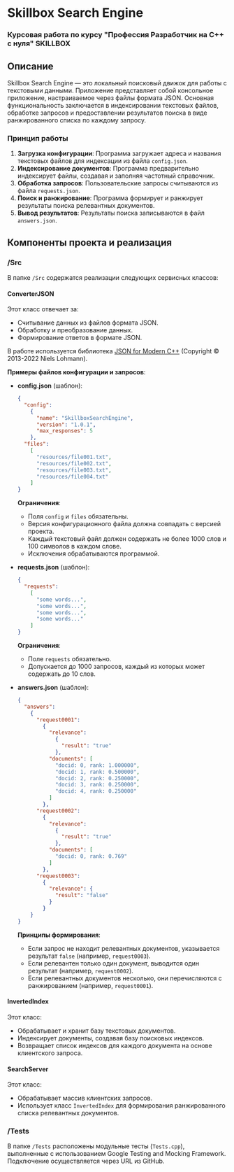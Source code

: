 # Skillbox Search Engine

### Курсовая работа по курсу "Профессия Разработчик на C++ с нуля" SKILLBOX

## Описание

Skillbox Search Engine — это локальный поисковый движок для работы с текстовыми данными. Приложение представляет собой консольное приложение, настраиваемое через файлы формата JSON. Основная функциональность заключается в индексировании текстовых файлов, обработке запросов и предоставлении результатов поиска в виде ранжированного списка по каждому запросу.

### Принцип работы

1. **Загрузка конфигурации**: Программа загружает адреса и названия текстовых файлов для индексации из файла `config.json`.
2. **Индексирование документов**: Программа предварительно индексирует файлы, создавая и заполняя частотный справочник.
3. **Обработка запросов**: Пользовательские запросы считываются из файла `requests.json`.
4. **Поиск и ранжирование**: Программа формирует и ранжирует результаты поиска релевантных документов.
5. **Вывод результатов**: Результаты поиска записываются в файл `answers.json`.

## Компоненты проекта и реализация

### /Src

В папке `/Src` содержатся реализации следующих сервисных классов:

#### ConverterJSON

Этот класс отвечает за:

- Считывание данных из файлов формата JSON.
- Обработку и преобразование данных.
- Формирование ответов в формате JSON.

В работе используется библиотека [JSON for Modern C++](https://github.com/nlohmann/json) (Copyright © 2013-2022 Niels Lohmann).

**Примеры файлов конфигурации и запросов**:

- **config.json** (шаблон):

  ```json
  {
    "config": 
      {
        "name": "SkillboxSearchEngine",
        "version": "1.0.1",
        "max_responses": 5
      },
    "files":
      [
        "resources/file001.txt",
        "resources/file002.txt",
        "resources/file003.txt",
        "resources/file004.txt"
      ]
  }
  ```

  **Ограничения**:
  - Поля `config` и `files` обязательны.
  - Версия конфигурационного файла должна совпадать с версией проекта.
  - Каждый текстовый файл должен содержать не более 1000 слов и 100 символов в каждом слове.
  - Исключения обрабатываются программой.

- **requests.json** (шаблон):

  ```json
  {
    "requests":
      [
        "some words...",
        "some words...",
        "some words...",
        "some words..."
      ]
  }
  ```

  **Ограничения**:
  - Поле `requests` обязательно.
  - Допускается до 1000 запросов, каждый из которых может содержать до 10 слов.

- **answers.json** (шаблон):

  ```json
  {
    "answers":
      {
        "request0001":
          {
            "relevance":
              {
                "result": "true"
              },
            "documents": [
              "docid: 0, rank: 1.000000",
              "docid: 1, rank: 0.500000",
              "docid: 2, rank: 0.250000",
              "docid: 3, rank: 0.250000",
              "docid: 4, rank: 0.250000"
            ]
          },
        "request0002":
          {
            "relevance":
              {
                "result": "true"
              },
            "documents": [
              "docid: 0, rank: 0.769"
            ]
          },
        "request0003":
          {
            "relevance": {
              "result": "false"
            }
          }
      }
  }
  ```

  **Принципы формирования**:
  - Если запрос не находит релевантных документов, указывается результат `false` (например, `request0003`).
  - Если релевантен только один документ, выводится один результат (например, `request0002`).
  - Если релевантных документов несколько, они перечисляются с ранжированием (например, `request0001`).

#### InvertedIndex

Этот класс:

- Обрабатывает и хранит базу текстовых документов.
- Индексирует документы, создавая базу поисковых индексов.
- Возвращает список индексов для каждого документа на основе клиентского запроса.

#### SearchServer

Этот класс:

- Обрабатывает массив клиентских запросов.
- Использует класс `InvertedIndex` для формирования ранжированного списка релевантных документов.

### /Tests

В папке `/Tests` расположены модульные тесты (`Tests.cpp`), выполненные с использованием Google Testing and Mocking Framework. Подключение осуществляется через URL из GitHub.